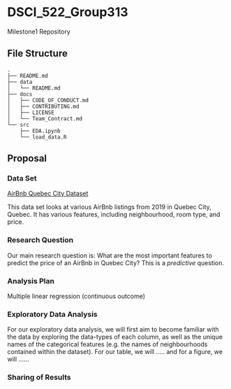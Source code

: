# DSCI_522_Group313
Milestone1 Repository

## File Structure

```
.
├── README.md
├── data
│   └── README.md
├── docs
│   ├── CODE_OF_CONDUCT.md
│   ├── CONTRIBUTING.md
│   ├── LICENSE
│   └── Team_Contract.md
└── src
    ├── EDA.ipynb
    └── load_data.R

```


## Proposal

### Data Set
[AirBnb Quebec City Dataset](http://data.insideairbnb.com/canada/qc/quebec-city/2019-11-07/data/listings.csv.gz)

This data set looks at various AirBnb listings from 2019 in Quebec City, Quebec. It has various features, including neighbourhood, room type, and price. 

### Research Question

Our main research question is: What are the most important features to predict the price of an AirBnb in Quebec City? This is a *predictive* question. 

### Analysis Plan

Multiple linear regression (continuous outcome)

### Exploratory Data Analysis 
For our exploratory data analysis, we will first aim to become familiar with the data by exploring the data-types of each column, as well as the unique names of the categorical features (e.g. the names of neighbourhoods contained within the dataset). For our table, we will ..... and for a figure, we will ......

### Sharing of Results
